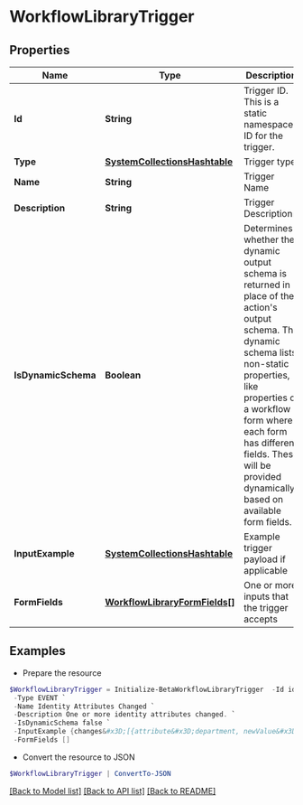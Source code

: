 # WorkflowLibraryTrigger
## Properties

Name | Type | Description | Notes
------------ | ------------- | ------------- | -------------
**Id** | **String** | Trigger ID. This is a static namespaced ID for the trigger. | [optional] 
**Type** | [**SystemCollectionsHashtable**](.md) | Trigger type | [optional] 
**Name** | **String** | Trigger Name | [optional] 
**Description** | **String** | Trigger Description | [optional] 
**IsDynamicSchema** | **Boolean** | Determines whether the dynamic output schema is returned in place of the action&#39;s output schema. The dynamic schema lists non-static properties, like properties of a workflow form where each form has different fields. These will be provided dynamically based on available form fields. | [optional] 
**InputExample** | [**SystemCollectionsHashtable**](.md) | Example trigger payload if applicable | [optional] 
**FormFields** | [**WorkflowLibraryFormFields[]**](WorkflowLibraryFormFields.md) | One or more inputs that the trigger accepts | [optional] 

## Examples

- Prepare the resource
```powershell
$WorkflowLibraryTrigger = Initialize-BetaWorkflowLibraryTrigger  -Id idn:identity-attributes-changed `
 -Type EVENT `
 -Name Identity Attributes Changed `
 -Description One or more identity attributes changed. `
 -IsDynamicSchema false `
 -InputExample {changes&#x3D;[{attribute&#x3D;department, newValue&#x3D;marketing, oldValue&#x3D;sales}, {attribute&#x3D;manager, newValue&#x3D;{id&#x3D;ee769173319b41d19ccec6c235423236c, name&#x3D;mean.guy, type&#x3D;IDENTITY}, oldValue&#x3D;{id&#x3D;ee769173319b41d19ccec6c235423237b, name&#x3D;nice.guy, type&#x3D;IDENTITY}}, {attribute&#x3D;email, newValue&#x3D;john.doe@gmail.com, oldValue&#x3D;john.doe@hotmail.com}], identity&#x3D;{id&#x3D;ee769173319b41d19ccec6cea52f237b, name&#x3D;john.doe, type&#x3D;IDENTITY}} `
 -FormFields []
```

- Convert the resource to JSON
```powershell
$WorkflowLibraryTrigger | ConvertTo-JSON
```

[[Back to Model list]](../README.md#documentation-for-models) [[Back to API list]](../README.md#documentation-for-api-endpoints) [[Back to README]](../README.md)

